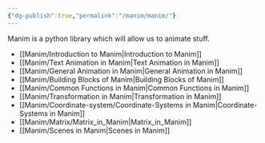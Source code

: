 ```yaml
---
{"dg-publish":true,"permalink":"/manim/manim/"}
---
```



Manim is a python library which will allow us to animate stuff.

- [[Manim/Introduction to Manim\|Introduction to Manim]]
- [[Manim/Text Animation in Manim\|Text Animation in Manim]]
- [[Manim/General Animation in Manim\|General Animation in Manim]]
- [[Manim/Building Blocks of Manim\|Building Blocks of Manim]]
- [[Manim/Common Functions in Manim\|Common Functions in Manim]]
- [[Manim/Transformation in Manim\|Transformation in Manim]]
- [[Manim/Coordinate-system/Coordinate-Systems in Manim\|Coordinate-Systems in Manim]]
- [[Manim/Matrix/Matrix_in_Manim\|Matrix_in_Manim]]
- [[Manim/Scenes in Manim\|Scenes in Manim]]